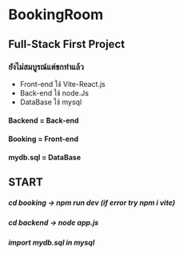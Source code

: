 ﻿# BookingRoom
 <h2>Full-Stack First Project</h2>
 <h3>ยังไม่สมบูรณ์แต่ขกทำแล้ว</h3>
  <ul>
    <li>Front-end ใช้ Vite-React.js</li>  
    <li>Back-end ใช้ node.Js</li>  
    <li>DataBase ใช้ mysql</li>  
  </ul>
   <h4>Backend = Back-end</h4>
   <h4>Booking = Front-end</h4>
   <h4>mydb.sql = DataBase</h4>

<h2>START</h2>
<h5>cd booking -> npm run dev (if error try npm i vite)</h5>
<h5>cd backend -> node app.js </h5>
<h5>import mydb.sql in mysql </h5>

